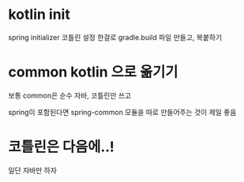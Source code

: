 # kotlin init

spring initializer 코틀린 설정 한걸로 gradle.build 파일 만들고, 복붙하기

# common kotlin 으로 옮기기

보통 common은 순수 자바, 코틀린만 쓰고

spring이 포함된다면 spring-common 모듈을 따로 만들어주는 것이 제일 좋음

# 코틀린은 다음에..!

일단 자바만 하자

